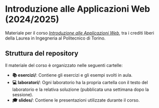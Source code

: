 # Introduzione alle Applicazioni Web (2024/2025)

Materiale per il corso _[Introduzione alle Applicazioni Web](https://github.com/polito-iaw-2024)_, tra i crediti liberi della Laurea in Ingegneria al Politecnico di Torino.

## Struttura del repository

Il materiale del corso è organizzato nelle seguenti cartelle:

- **📚 esercizi/**: Contiene gli esercizi e gli esempi svolti in aula.
- **💻 laboratori/**: Ogni laboratorio ha la propria cartella con il testo del laboratorio e la relativa soluzione (pubblicata una settimana dopo la sessione).
- **🎓 slides/**: Contiene le presentazioni utilizzate durante il corso.
